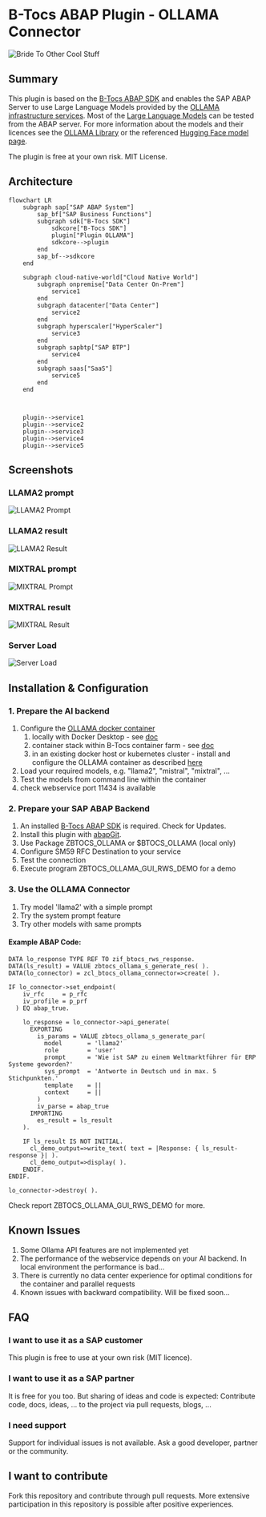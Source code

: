 # B-Tocs ABAP Plugin - OLLAMA Connector

![Bride To Other Cool Stuff](res/btocs_logo.gif)

## Summary

This plugin is based on the [B-Tocs ABAP SDK](https://github.com/b-tocs/abap_btocs_core) and enables the SAP ABAP Server to use Large Language Models provided by the [OLLAMA infrastructure services](https://ollama.ai). Most of the [Large Language Models](https://ollama.ai/library) can be tested from the ABAP server. For more information about the models and their licences see the [OLLAMA Library](https://ollama.ai/library) or the referenced [Hugging Face model page](https://huggingface.co/models).

The plugin is free at your own risk. 
MIT License.


## Architecture

```mermaid
flowchart LR
    subgraph sap["SAP ABAP System"]
        sap_bf["SAP Business Functions"]
        subgraph sdk["B-Tocs SDK"]
            sdkcore["B-Tocs SDK"]
            plugin["Plugin OLLAMA"]
            sdkcore-->plugin
        end
        sap_bf-->sdkcore
    end

    subgraph cloud-native-world["Cloud Native World"]
        subgraph onpremise["Data Center On-Prem"]
            service1
        end
        subgraph datacenter["Data Center"]
            service2
        end
        subgraph hyperscaler["HyperScaler"]
            service3
        end
        subgraph sapbtp["SAP BTP"]
            service4
        end
        subgraph saas["SaaS"]
            service5
        end
    end



    plugin-->service1    
    plugin-->service2    
    plugin-->service3    
    plugin-->service4    
    plugin-->service5    

```

## Screenshots

### LLAMA2 prompt

![LLAMA2 Prompt](res/llama2_prompt.gif)

### LLAMA2 result

![LLAMA2 Result](res/result_llama2.gif)

### MIXTRAL prompt

![MIXTRAL Prompt](res/mixtral_prompt.gif)

### MIXTRAL result

![MIXTRAL Result](res/result_mixtral.gif)

### Server Load

![Server Load](res/server_load.jpg)


## Installation & Configuration

### 1. Prepare the AI backend

1. Configure the [OLLAMA docker container](https://hub.docker.com/r/ollama/ollama)
    1. locally with Docker Desktop - see [doc](doc/guides/local_install.md) 
    2. container stack within B-Tocs container farm - see [doc](doc/guides/btocs_farm.md)
    3. in an existing docker host or kubernetes cluster - install and configure the OLLAMA container as described [here](https://hub.docker.com/r/ollama/ollama)
2. Load your required models, e.g. "llama2", "mistral", "mixtral", ...
3. Test the models from command line within the container
4. check webservice port 11434 is available


### 2. Prepare your SAP ABAP Backend

1. An installed [B-Tocs ABAP SDK](https://github.com/b-tocs/abap_btocs_core) is required. Check for Updates.
2. Install this plugin with [abapGit](https://abapgit.org).
3. Use Package ZBTOCS_OLLAMA or $BTOCS_OLLAMA (local only)
4. Configure SM59 RFC Destination to your service
5. Test the connection
6. Execute program ZBTOCS_OLLAMA_GUI_RWS_DEMO for a demo


### 3. Use the OLLAMA Connector

1. Try model 'llama2' with a simple prompt
2. Try the system prompt feature 
3. Try other models with same prompts


#### Example ABAP Code:
```abap
DATA lo_response TYPE REF TO zif_btocs_rws_response.
DATA(ls_result) = VALUE zbtocs_ollama_s_generate_res( ).
DATA(lo_connector) = zcl_btocs_ollama_connector=>create( ).

IF lo_connector->set_endpoint(
    iv_rfc     = p_rfc
    iv_profile = p_prf
  ) EQ abap_true.

    lo_response = lo_connector->api_generate(
      EXPORTING
        is_params = VALUE zbtocs_ollama_s_generate_par(
          model       = 'llama2'
          role        = 'user'
          prompt      = 'Wie ist SAP zu einem Weltmarktführer für ERP Systeme geworden?'
          sys_prompt  = 'Antworte in Deutsch und in max. 5 Stichpunkten.'
          template    = ||
          context     = ||
        )
        iv_parse = abap_true
      IMPORTING
        es_result = ls_result
    ).

    IF ls_result IS NOT INITIAL.
      cl_demo_output=>write_text( text = |Response: { ls_result-response }| ).
      cl_demo_output=>display( ).
    ENDIF.
ENDIF.

lo_connector->destroy( ).

```
Check report ZBTOCS_OLLAMA_GUI_RWS_DEMO for more.



## Known Issues
1. Some Ollama API features are not implemented yet
2. The performance of the webservice depends on your AI backend. In local environment the performance is bad...
3. There is currently no data center experience for optimal conditions for the container and parallel requests
4. Known issues with backward compatibility. Will be fixed soon...

## FAQ

### I want to use it as a SAP customer
This plugin is free to use at your own risk (MIT licence).

### I want to use it as a SAP partner
It is free for you too. But sharing of ideas and code is expected: Contribute code, docs, ideas, ... to the project via pull requests, blogs, ...

### I need support
Support for individual issues is not available. Ask a good developer, partner or the community.

## I want to contribute
Fork this repository and contribute through pull requests. More extensive participation in this repository is possible after positive experiences.